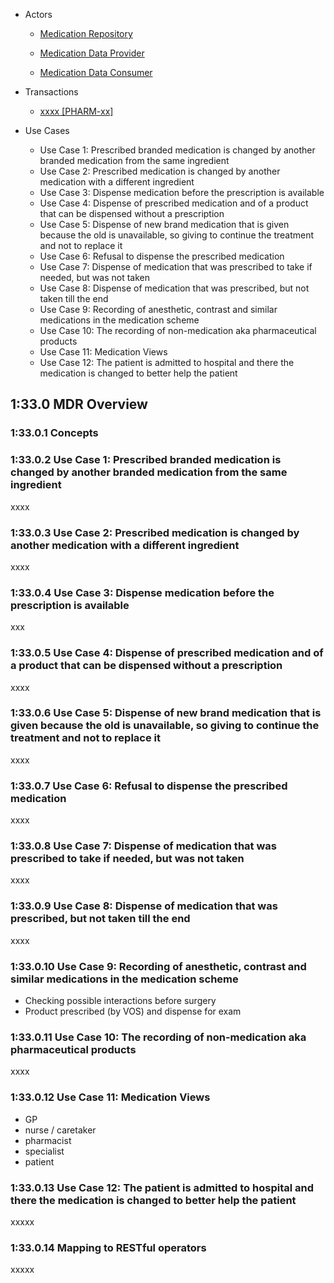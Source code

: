 * Actors

  - [Medication Repository](1331_actors_and_transactions.html#133111-medication-repository)

  - [Medication Data Provider](1331_actors_and_transactions.html#133112-medication-data-provider)

  - [Medication Data Consumer](1331_actors_and_transactions.html#133113-medication-data-consumer)


* Transactions

  - [xxxx \[PHARM-xx\]](PHARM-x.html)


* Use Cases

  - Use Case 1: Prescribed branded medication is changed by another branded medication from the same ingredient
  - Use Case 2: Prescribed medication is changed by another medication with a different ingredient
  - Use Case 3: Dispense medication before the prescription is available
  - Use Case 4: Dispense of prescribed medication and of a product that can be dispensed without a prescription
  - Use Case 5: Dispense of new brand medication that is given because the old is unavailable, so giving to continue the treatment and not to replace it
  - Use Case 6: Refusal to dispense the prescribed medication
  - Use Case 7: Dispense of medication that was prescribed to take if needed, but was not taken
  - Use Case 8: Dispense of medication that was prescribed, but not taken till the end
  - Use Case 9: Recording of anesthetic, contrast and similar medications in the medication scheme
  - Use Case 10: The recording of non-medication aka pharmaceutical products
  - Use Case 11: Medication Views
  - Use Case 12: The patient is admitted to hospital and there the medication is changed to better help the patient

## 1:33.0 MDR Overview


### 1:33.0.1 Concepts


### 1:33.0.2 Use Case 1: Prescribed branded medication is changed by another branded medication from the same ingredient
xxxx
### 1:33.0.3 Use Case 2: Prescribed medication is changed by another medication with a different ingredient
xxxx
### 1:33.0.4 Use Case 3: Dispense medication before the prescription is available
xxx
### 1:33.0.5 Use Case 4: Dispense of prescribed medication and of a product that can be dispensed without a prescription
xxxx
### 1:33.0.6 Use Case 5: Dispense of new brand medication that is given because the old is unavailable, so giving to continue the treatment and not to replace it
xxxx
### 1:33.0.7 Use Case 6: Refusal to dispense the prescribed medication
xxxx
### 1:33.0.8 Use Case 7: Dispense of medication that was prescribed to take if needed, but was not taken
xxxx
### 1:33.0.9 Use Case 8: Dispense of medication that was prescribed, but not taken till the end
xxxx
### 1:33.0.10 Use Case 9: Recording of anesthetic, contrast and similar medications in the medication scheme
* Checking possible interactions before surgery
* Product prescribed (by VOS) and dispense for exam

### 1:33.0.11 Use Case 10: The recording of non-medication aka pharmaceutical products
xxxx
### 1:33.0.12 Use Case 11: Medication Views
* GP
* nurse / caretaker
* pharmacist
* specialist
* patient
   
### 1:33.0.13 Use Case 12: The patient is admitted to hospital and there the medication is changed to better help the patient
xxxxx
### 1:33.0.14 Mapping to RESTful operators

xxxxx